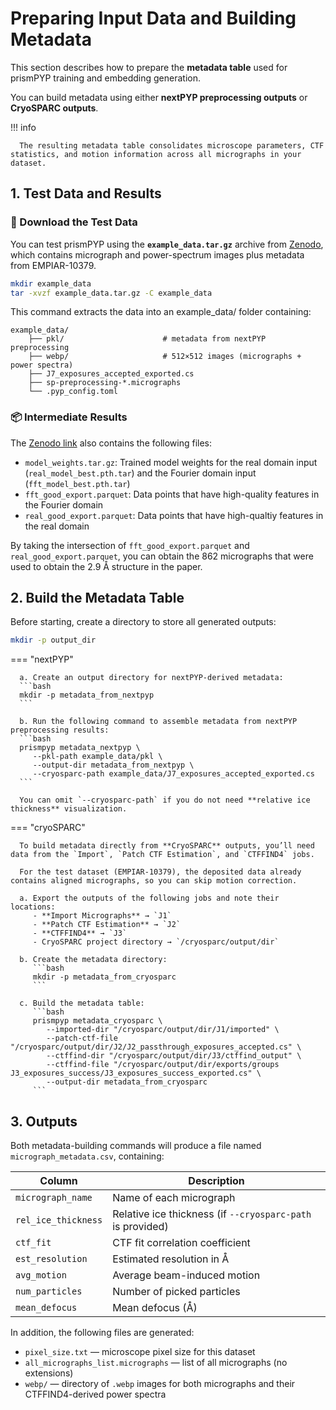 # Preparing Input Data and Building Metadata

This section describes how to prepare the **metadata table** used for prismPYP training and embedding generation.  

You can build metadata using either **nextPYP preprocessing outputs** or **CryoSPARC outputs**.

!!! info

      The resulting metadata table consolidates microscope parameters, CTF statistics, and motion information across all micrographs in your dataset.

## 1. Test Data and Results

### 🧪 Download the Test Data

You can test prismPYP using the **`example_data.tar.gz`** archive from [Zenodo](https://doi.org/10.5281/zenodo.17161604),  
which contains micrograph and power-spectrum images plus metadata from EMPIAR-10379.

```bash
mkdir example_data
tar -xvzf example_data.tar.gz -C example_data
```

This command extracts the data into an example_data/ folder containing:

```
example_data/
    ├── pkl/                      # metadata from nextPYP preprocessing
    ├── webp/                     # 512×512 images (micrographs + power spectra)
    ├── J7_exposures_accepted_exported.cs
    ├── sp-preprocessing-*.micrographs
    └── .pyp_config.toml
```

### 📦 Intermediate Results

The [Zenodo link](https://doi.org/10.5281/zenodo.17161604) also contains the following files:

* ```model_weights.tar.gz```: Trained model weights for the real domain input (```real_model_best.pth.tar```) and the Fourier domain input (```fft_model_best.pth.tar```)
* ```fft_good_export.parquet```: Data points that have high-quality features in the Fourier domain
* ```real_good_export.parquet```: Data points that have high-qualtiy features in the real domain

By taking the intersection of ```fft_good_export.parquet``` and ```real_good_export.parquet```, you can obtain the 862 micrographs that were used to obtain the 2.9&nbsp;Å structure in the paper.

## 2. Build the Metadata Table

Before starting, create a directory to store all generated outputs:

```bash
mkdir -p output_dir
```

=== "nextPYP"

      a. Create an output directory for nextPYP-derived metadata:
      ```bash
      mkdir -p metadata_from_nextpyp
      ```

      b. Run the following command to assemble metadata from nextPYP preprocessing results:
      ```bash
      prismpyp metadata_nextpyp \
         --pkl-path example_data/pkl \
         --output-dir metadata_from_nextpyp \
         --cryosparc-path example_data/J7_exposures_accepted_exported.cs
      ```

      You can omit `--cryosparc-path` if you do not need **relative ice thickness** visualization.

=== "cryoSPARC"

      To build metadata directly from **CryoSPARC** outputs, you’ll need data from the `Import`, `Patch CTF Estimation`, and `CTFFIND4` jobs.

      For the test dataset (EMPIAR-10379), the deposited data already contains aligned micrographs, so you can skip motion correction.

      a. Export the outputs of the following jobs and note their locations:
         - **Import Micrographs** → `J1`
         - **Patch CTF Estimation** → `J2`
         - **CTFFIND4** → `J3`
         - CryoSPARC project directory → `/cryosparc/output/dir`

      b. Create the metadata directory:
         ```bash
         mkdir -p metadata_from_cryosparc
         ```

      c. Build the metadata table:
         ```bash
         prismpyp metadata_cryosparc \
            --imported-dir "/cryosparc/output/dir/J1/imported" \
            --patch-ctf-file "/cryosparc/output/dir/J2/J2_passthrough_exposures_accepted.cs" \
            --ctffind-dir "/cryosparc/output/dir/J3/ctffind_output" \
            --ctffind-file "/cryosparc/output/dir/exports/groups J3_exposures_success/J3_exposures_success_exported.cs" \
            --output-dir metadata_from_cryosparc
         ```

## 3. Outputs

Both metadata-building commands will produce a file named `micrograph_metadata.csv`, containing:

| Column | Description |
|---------|--------------|
| `micrograph_name` | Name of each micrograph |
| `rel_ice_thickness` | Relative ice thickness (if `--cryosparc-path` is provided) |
| `ctf_fit` | CTF fit correlation coefficient |
| `est_resolution` | Estimated resolution in Å |
| `avg_motion` | Average beam-induced motion |
| `num_particles` | Number of picked particles |
| `mean_defocus` | Mean defocus (Å) |

In addition, the following files are generated:

- `pixel_size.txt` — microscope pixel size for this dataset  
- `all_micrographs_list.micrographs` — list of all micrographs (no extensions)  
- `webp/` — directory of `.webp` images for both micrographs and their CTFFIND4-derived power spectra
<!-- 
> For the remainder of this tutorial, we’ll assume you’re using the `metadata_from_nextpyp` directory.  
> You can easily switch to another dataset by setting `--metadata-path` to `metadata_from_nextpyp` or `metadata_from_cryosparc`, depending on your source. -->

